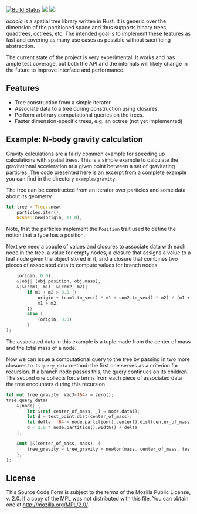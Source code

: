 [![Build Status](https://img.shields.io/travis/edibopp/acacia.svg)](https://travis-ci.org/edibopp/acacia)
[![](https://img.shields.io/crates/v/acacia.svg)](https://crates.io/crates/acacia)
[![](https://docs.rs/acacia/badge.svg)](https://docs.rs/acacia/)

*acacia* is a spatial tree library written in Rust. It is generic over the
dimension of the partitioned space and thus supports binary trees, quadtrees,
octrees, etc. The intended goal is to implement these features as fast and
covering as many use cases as possible without sacrificing abstraction.

The current state of the project is very experimental. It works and has ample
test coverage, but both the API and the internals will likely change in the
future to improve interface and performance.


## Features

- Tree construction from a simple iterator.
- Associate data to a tree during construction using closures.
- Perform arbitrary computational queries on the trees.
- Faster dimension-specific trees, e.g. an octree (not yet implemented)


## Example: N-body gravity calculation

Gravity calculations are a fairly common example for speeding up calculations
with spatial trees. This is a simple example to calculate the gravitational
acceleration at a given point between a set of gravitating particles. The code
presented here is an excerpt from a complete example you can find in the
directory `example/gravity`.

The tree can be constructed from an iterator over particles and some data about
its geometry.

```rust
let tree = Tree::new(
    particles.iter(),
    Ncube::new(origin, 11.0),
```

Note, that the particles implement the `Position` trait used to define the
notion that a type has a position.

Next we need a couple of values and closures to associate data with each node in
the tree: a value for empty nodes, a closure that assigns a value to a leaf node
given the object stored in it, and a closure that combines two pieces of
associated data to compute values for branch nodes.

```rust
    (origin, 0.0),
    &|obj| (obj.position, obj.mass),
    &|&(com1, m1), &(com2, m2)|
        if m1 + m2 > 0.0 {(
            origin + (com1.to_vec() * m1 + com2.to_vec() * m2) / (m1 + m2),
            m1 + m2,
        )}
        else {
            (origin, 0.0)
        }
);
```

The associated data in this example is a tuple made from the center of mass and
the total mass of a node.

Now we can issue a computational query to the tree by passing in two more
closures to its `query_data` method: the first one serves as a criterion for
recursion. If a branch node passes this, the query continues on its children.
The second one collects force terms from each piece of associated data the tree
encounters during this recursion.

```rust
let mut tree_gravity: Vec3<f64> = zero();
tree.query_data(
    &|node| {
        let &(ref center_of_mass, _) = node.data();
        let d = test_point.dist(center_of_mass);
        let delta: f64 = node.partition().center().dist(center_of_mass);
        d < 2.0 * node.partition().width() + delta
    },

    &mut |&(center_of_mass, mass)| {
        tree_gravity = tree_gravity + newton(mass, center_of_mass, test_point);
    },
);
```


## License

This Source Code Form is subject to the terms of the Mozilla Public
License, v. 2.0. If a copy of the MPL was not distributed with this
file, You can obtain one at http://mozilla.org/MPL/2.0/.
